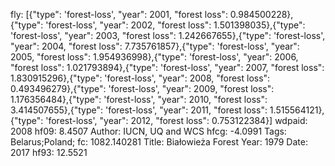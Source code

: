 fly: [{"type": 'forest-loss', "year": 2001, "forest loss": 0.984500228},{"type": 'forest-loss', "year": 2002, "forest loss": 1.501398035},{"type": 'forest-loss', "year": 2003, "forest loss": 1.242667655},{"type": 'forest-loss', "year": 2004, "forest loss": 7.735761857},{"type": 'forest-loss', "year": 2005, "forest loss": 1.954936998},{"type": 'forest-loss', "year": 2006, "forest loss": 1.021793894},{"type": 'forest-loss', "year": 2007, "forest loss": 1.830915296},{"type": 'forest-loss', "year": 2008, "forest loss": 0.493496279},{"type": 'forest-loss', "year": 2009, "forest loss": 1.176356484},{"type": 'forest-loss', "year": 2010, "forest loss": 3.414507655},{"type": 'forest-loss', "year": 2011, "forest loss": 1.515564121},{"type": 'forest-loss', "year": 2012, "forest loss": 0.753122384}]
wdpaid: 2008
hf09: 8.4507
Author: IUCN, UQ and WCS
hfcg: -4.0991
Tags: Belarus;Poland;
fc: 1082.140281
Title: Białowieża Forest
Year: 1979
Date: 2017
hf93: 12.5521
